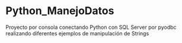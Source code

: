 # Python_ManejoDatos
Proyecto por consola conectando Python con SQL Server por pyodbc realizando diferentes ejemplos de manipulación de Strings
